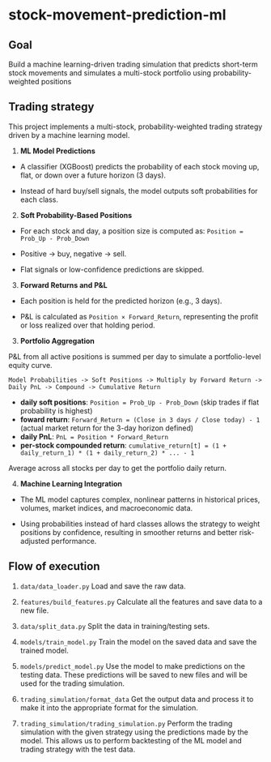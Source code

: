 # stock-movement-prediction-ml

## Goal

Build a machine learning-driven trading simulation that predicts short-term stock movements and simulates a multi-stock portfolio using probability-weighted positions

## Trading strategy

This project implements a multi-stock, probability-weighted trading strategy driven by a machine learning model.

1. **ML Model Predictions**

- A classifier (XGBoost) predicts the probability of each stock moving up, flat, or down over a future horizon (3 days).

- Instead of hard buy/sell signals, the model outputs soft probabilities for each class.

2. **Soft Probability-Based Positions**

- For each stock and day, a position size is computed as: `Position = Prob_Up - Prob_Down`

- Positive → buy, negative → sell.

- Flat signals or low-confidence predictions are skipped.

3. **Forward Returns and P&L**

- Each position is held for the predicted horizon (e.g., 3 days).

- P&L is calculated as `Position × Forward_Return`, representing the profit or loss realized over that holding period.

3. **Portfolio Aggregation**

P&L from all active positions is summed per day to simulate a portfolio-level equity curve.

`Model Probabilities -> Soft Positions -> Multiply by Forward Return -> Daily PnL -> Compound -> Cumulative Return`

- **daily soft positions**: `Position = Prob_Up - Prob_Down` (skip trades if flat probability is highest)
- **foward return**: `Forward_Return = (Close in 3 days / Close today) - 1` (actual market return for the 3-day horizon defined)
- **daily PnL**: `PnL = Position * Forward_Return`
- **per-stock compounded return**: `cumulative_return[t] = (1 + daily_return_1) * (1 + daily_return_2) * ... - 1`

Average across all stocks per day to get the portfolio daily return.

4. **Machine Learning Integration**

- The ML model captures complex, nonlinear patterns in historical prices, volumes, market indices, and macroeconomic data.

- Using probabilities instead of hard classes allows the strategy to weight positions by confidence, resulting in smoother returns and better risk-adjusted performance.


## Flow of execution

1. `data/data_loader.py`
Load and save the raw data.

2. `features/build_features.py`
Calculate all the features and save data to a new file.

3. `data/split_data.py`
Split the data in training/testing sets.

4. `models/train_model.py`
Train the model on the saved data and save the trained model.

4. `models/predict_model.py`
Use the model to make predictions on the testing data. These predictions will be saved to new files and will be used for the trading simulation.

5. `trading_simulation/format_data`
Get the output data and process it to make it into the appropriate format for the simulation.

6. `trading_simulation/trading_simulation.py`
Perform the trading simulation with the given strategy using the predictions made by the model.
This allows us to perform backtesting of the ML model and trading strategy with the test data.